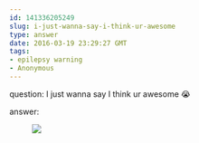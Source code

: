 ```yaml
---
id: 141336205249
slug: i-just-wanna-say-i-think-ur-awesome
type: answer
date: 2016-03-19 23:29:27 GMT
tags:
- epilepsy warning
- Anonymous
---
```

question: I just wanna say I think ur awesome 😭

answer: <figure data-orig-height="166" data-orig-width="245"><img src="https://31.media.tumblr.com/928650d52f8eac0650503483bbeac2df/tumblr_inline_o4b7xwQGdK1rdzs46_500.gif" data-orig-height="166" data-orig-width="245"></figure>